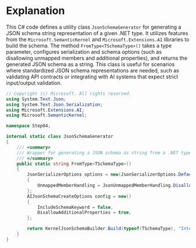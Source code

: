 # Explanation

This C# code defines a utility class `JsonSchemaGenerator` for generating a JSON schema string representation of a given .NET type. It utilizes features from the `Microsoft.SemanticKernel` and `Microsoft.Extensions.AI` libraries to build the schema. The method `FromType<TSchemaType>()` takes a type parameter, configures serialization and schema options (such as disallowing unmapped members and additional properties), and returns the generated JSON schema as a string. This class is useful for scenarios where standardized JSON schema representations are needed, such as validating API contracts or integrating with AI systems that expect strict input/output validation.

```csharp
// Copyright (c) Microsoft. All rights reserved.
using System.Text.Json;
using System.Text.Json.Serialization;
using Microsoft.Extensions.AI;
using Microsoft.SemanticKernel;

namespace Step04;

internal static class JsonSchemaGenerator
{
    /// <summary>
    /// Wrapper for generating a JSON schema as string from a .NET type.
    /// </summary>
    public static string FromType<TSchemaType>()
    {
        JsonSerializerOptions options = new(JsonSerializerOptions.Default)
        {
            UnmappedMemberHandling = JsonUnmappedMemberHandling.Disallow,
        };
        AIJsonSchemaCreateOptions config = new()
        {
            IncludeSchemaKeyword = false,
            DisallowAdditionalProperties = true,
        };

        return KernelJsonSchemaBuilder.Build(typeof(TSchemaType), "Intent Result", config).AsJson();
    }
}
```
